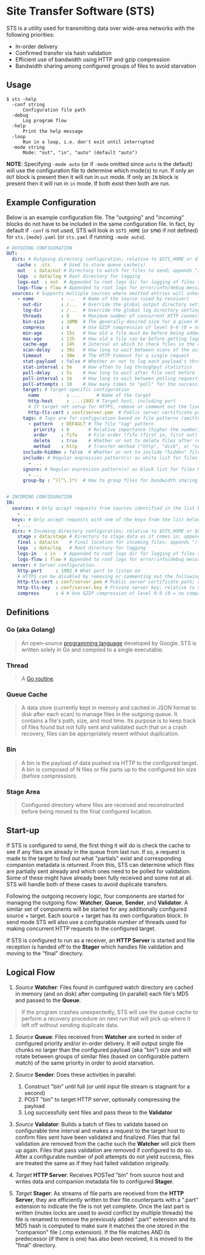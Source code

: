 # Site Transfer Software (STS)

STS is a utility used for transmitting data over wide-area networks with the following priorities:

- In-order delivery
- Confirmed transfer via hash validation
- Efficient use of bandwidth using HTTP and gzip compression
- Bandwidth sharing among configured groups of files to avoid starvation

## Usage

```text
$ sts -help
  -conf string
      Configuration file path
  -debug
      Log program flow
  -help
      Print the help message
  -loop
      Run in a loop, i.e. don't exit until interrupted
  -mode string
      Mode: "out", "in", "auto" (default "auto")
```

**NOTE**: Specifying `-mode auto` (or if `-mode` omitted since `auto` is the default) will use the configuration file to determine which mode(s) to run. If only an `OUT` block is present then it will run in `out` mode.  If only an `IN` block is present then it will run in `in` mode.  If both exist then both are run.

## Example Configuration

Below is an example configuration file.  The "outgoing" and "incoming" blocks do not have to be included in the same configuration file.  In fact, by default if `-conf` is not used, STS will look in `$STS_HOME` (or `$PWD` if not defined) for `sts.{mode}.yaml` (or `sts.yaml` if running `-mode auto`).

```yaml
# OUTGOING CONFIGURATION
OUT:
  dirs: # Outgoing directory configuration; relative to $STS_HOME or directory of configuration file if not absolute
    cache : .sts     # Used to store queue cache(s)
    out   : data/out # Directory to watch for files to send; appends "/{target name}"
    logs  : data/log # Root directory for logging
    logs-out  : out  # Appended to root logs dir for logging of files sent (DEFAULT: outgoing_to); appends /{target}
    logs-flow : flow # Appended to root logs for error/info/debug messages (DEFAULT: messages)
  sources: # Supports multiple sources where omitted entries will inherit from previous sources hierarchically
    - name          : ...   # Name of the source (used by receiver)
      out-dir       : /...  # Override the global output directory setting
      log-dir       : /...  # Override the global log directory setting
      threads       : 8     # Maximum number of concurrent HTTP connections
      bin-size      : 10MB  # The generally-desired size for a given HTTP request (BEFORE any compression)
      compress      : 4     # Use GZIP compression of level 0-9 (0 = no compression, 9 = best but slowest)
      min-age       : 15s   # How old a file must be before being added to the "outgoing" queue
      max-age       : 12h   # How old a file can be before getting logged as "stale" (remains in the queue)
      cache-age     : 24h   # Interval at which to check files in the cache
      scan-delay    : 30s   # How long to wait between scans of the outgoing directory
      timeout       : 30m   # The HTTP timeout for a single request
      stat-payload  : false # Whether or not to log each payload's throughput stats
      stat-interval : 5m    # How often to log throughput statistics
      poll-delay    : 5s    # How long to wait after file sent before final validation
      poll-interval : 1m    # How long to wait between polling requests
      poll-attempts : 10    # How many times to "poll" for the successful reception of a file before re-sending
      target: # Target-specific configuration
        name          : ...      # Name of the target
        http-host     : ...:1992 # Target host, including port
        # If target not setup for HTTPS, remove or comment out the line below:
        http-tls-cert : conf/server.pem  # Public server certificate path; relative to $STS_HOME or $PWD if not absolute
      tags: # Tags are for configuration based on file patterns (omitted attributes are inherited)
        - pattern   : DEFAULT # The file "tag" pattern
          priority  : 0       # Relative importance (higher the number, greater the importance)
          order     : fifo    # File order (fifo (first in, first out) or none)
          delete    : true    # Whether or not to delete files after reception confirmation
          method    : http    # Transfer method ("http", "disk", or "none")
      include-hidden : false  # Whether or not to include "hidden" files
      include: # Regular expression pattern(s) as white list for files to send
        - ...
      ignore: # Regular expression pattern(s) as black list for files NOT to send
        - ...
      group-by : ^([^\.]*)  # How to group files for bandwidth sharing


# INCOMING CONFIGURATION
IN:
  sources: # Only accept requests from sources identified in the list below
    - ...
  keys: # Only accept requests with one of the keys from the list below
    - ...
  dirs: # Incoming directory configuration; relative to $STS_HOME or $PWD if not absolute
    stage : data/stage # Directory to stage data as it comes in; appends "/{source name}"
    final : data/in    # Final location for incoming files; appends "/{source name}"
    logs  : data/log   # Root directory for logging
    logs-in   : in   # Appended to root logs dir for logging of files sent (DEFAULT: incoming_from); appends /{source}
    logs-flow : flow # Appended to root logs for error/info/debug messages (DEFAULT: messages)
  server: # Server configuration.
    http-port     : 1992 # What port to listen on
    # HTTPS can be disabled by removing or commenting out the following two lines:
    http-tls-cert : conf/server.pem # Public server certificate path; relative to $STS_HOME or $PWD if not absolute
    http-tls-key  : conf/server.key # Private server key; relative to $STS_HOME or $PWD if not absolute
    compress      : 4 # Use GZIP compression of level 0-9 (0 = no compression, 9 = best but slowest) on response payloads
```

## Definitions

### Go (aka **Golang**)

  > An open-source [programming language](https://golang.org/) developed by Google.  STS is written solely in Go and compiled to a single executable.

### Thread

  > A [Go routine](https://gobyexample.com/goroutines).

### Queue Cache

  > A data store (currently kept in memory and cached in JSON format to disk after each scan) to manage files in the outgoing queue.  It contains a file's path, size, and mod time.  Its purpose is to keep track of files found but not fully sent and validated such that on a crash recovery, files can be appropriately resent without duplication.

### Bin

  > A bin is the payload of data pushed via HTTP to the configured target.  A bin is composed of N files or file parts up to the configured bin size (before compression).

### Stage Area

  > Configured directory where files are received and reconstructed before being moved to the final configured location.

## Start-up

If STS is configured to send, the first thing it will do is check the cache to see if any files are already in the queue from last run.  If so, a request is made to the target to find out what "partials" exist and corresponding companion metadata is returned.  From this, STS can determine which files are partially sent already and which ones need to be polled for validation.  Some of these might have already been fully received and some not at all.  STS will handle both of these cases to avoid duplicate transfers.

Following the outgoing recovery logic, four components are started for managing the outgoing flow: **Watcher**, **Queue**, **Sender**, and **Validator**.  A similar set of components will be started for any additionally configured source + target.  Each source + target has its own configuration block.  In send mode STS will also use a configurable number of threads used for making concurrent HTTP requests to the configured target.

If STS is configured to run as a receiver, an **HTTP Server** is started and file reception is handed off to the **Stager** which handles file validation and moving to the "final" directory.

## Logical Flow

1. _Source_ **Watcher**: Files found in configured watch directory are cached in memory (and on disk) after computing (in parallel) each file's MD5 and passed to the **Queue**.

  > If the program crashes unexpectedly, STS will use the queue cache to perform a recovery procedure on next run that will pick up where it left off without sending duplicate data.

1. _Source_ **Queue**: Files received from **Watcher** are sorted in order of configured priority and/or in-order delivery. It will output single file chunks no larger than the configured payload (aka "bin") size and will rotate between groups of similar files (based on configurable pattern match) of the same priority in order to avoid starvation.

1. _Source_ **Sender**: Does these activities in parallel:

    1. Construct "bin" until full (or until input file stream is stagnant for a second)
    1. POST "bin" to target HTTP server, optionally compressing the payload
    1. Log successfully sent files and pass these to the **Validator**

1. _Source_ **Validator**: Builds a batch of files to validate based on configurable time interval and makes a request to the target host to confirm files sent have been validated and finalized.  Files that fail validation are removed from the cache such the **Watcher** will pick them up again. Files that pass validation are removed if configured to do so. After a configurable number of poll attempts do not yield success, files are treated the same as if they had failed validation originally.

1. _Target_ **HTTP Server**: Receives POSTed "bin" from source host and writes data and companion metadata file to configured **Stager**.

1. _Target_ **Stager**: As streams of file parts are received from the **HTTP Server**, they are efficiently written to their file counterparts with a ".part" extension to indicate the file is not yet complete.  Once the last part is written (mutex locks are used to avoid conflict by multiple threads) the file is renamed to remove the previously added ".part" extension and its MD5 hash is computed to make sure it matches the one stored in the "companion" file (.cmp extension). If the file matches AND its predecessor (if there is one) has also been received, it is moved to the "final" directory.
